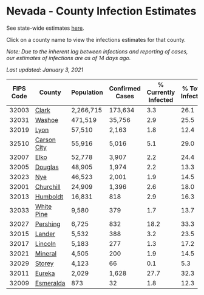 # Nevada - County Infection Estimates

See state-wide estimates [here](/infections/us-nv).

Click on a county name to view the infections estimates for that county.

*Note: Due to the inherent lag between infections and reporting of cases, our estimates of infections are as of 14 days ago.*

*Last updated: January 3, 2021*

|   FIPS Code |                     County |   Population |   Confirmed Cases |   % Currently Infected |   % Total Infected |
|-------------|----------------------------|--------------|-------------------|------------------------|--------------------|
|       32003 |             [Clark](clark) |    2,266,715 |           173,634 |                    3.3 |               26.1 |
|       32031 |           [Washoe](washoe) |      471,519 |            35,756 |                    2.9 |               25.5 |
|       32019 |               [Lyon](lyon) |       57,510 |             2,163 |                    1.8 |               12.4 |
|       32510 | [Carson City](carson-city) |       55,916 |             5,016 |                    5.1 |               29.0 |
|       32007 |               [Elko](elko) |       52,778 |             3,907 |                    2.2 |               24.4 |
|       32005 |         [Douglas](douglas) |       48,905 |             1,974 |                    2.2 |               13.3 |
|       32023 |                 [Nye](nye) |       46,523 |             2,001 |                    1.9 |               14.5 |
|       32001 |     [Churchill](churchill) |       24,909 |             1,396 |                    2.6 |               18.0 |
|       32013 |       [Humboldt](humboldt) |       16,831 |               818 |                    2.9 |               16.3 |
|       32033 |   [White Pine](white-pine) |        9,580 |               379 |                    1.7 |               13.7 |
|       32027 |       [Pershing](pershing) |        6,725 |               832 |                   18.2 |               33.3 |
|       32015 |           [Lander](lander) |        5,532 |               388 |                    3.2 |               23.5 |
|       32017 |         [Lincoln](lincoln) |        5,183 |               277 |                    1.3 |               17.2 |
|       32021 |         [Mineral](mineral) |        4,505 |               200 |                    1.9 |               14.5 |
|       32029 |           [Storey](storey) |        4,123 |                66 |                    0.1 |                5.3 |
|       32011 |           [Eureka](eureka) |        2,029 |             1,628 |                   27.7 |               32.3 |
|       32009 |     [Esmeralda](esmeralda) |          873 |                32 |                    1.8 |               12.3 |